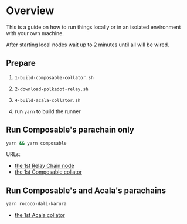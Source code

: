 # Overview

This is a guide on how to run things locally or in an isolated environment with your own machine.

After starting local nodes wait up to 2 minutes until all will be wired.

## Prepare 

1. `1-build-composable-collator.sh`

2. `2-download-polkadot-relay.sh`

3. `4-build-acala-collator.sh`

4. run `yarn` to build the runner

## Run Composable's parachain only

```bash
yarn && yarn composable
```

URLs:
* [the 1st Relay Chain node](https://polkadot.js.org/apps/?rpc=ws%3A%2F%2F127.0.0.1%3A9944#/explorer)
* [the 1st Composable collator](https://polkadot.js.org/apps/?rpc=ws%3A%2F%2F127.0.0.1%3A9988#/explorer)

## Run Composable's and Acala's parachains

```bash
yarn rococo-dali-karura
```

* [the 1st Acala collator](https://polkadot.js.org/apps/?rpc=ws%3A%2F%2F127.0.0.1%3A9998#/explorer)